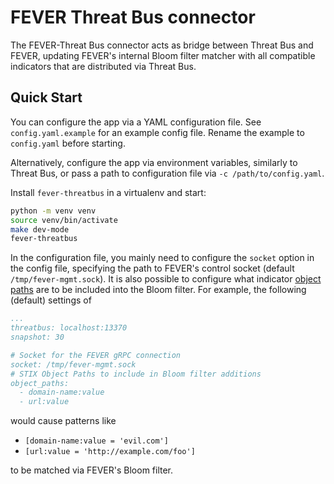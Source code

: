 FEVER Threat Bus connector
==========================

The FEVER-Threat Bus connector acts as bridge between Threat Bus and FEVER,
updating FEVER's internal Bloom filter matcher with all compatible indicators
that are distributed via Threat Bus.

## Quick Start

You can configure the app via a YAML configuration file. See
`config.yaml.example` for an example config file. Rename the example to
`config.yaml` before starting.

Alternatively, configure the app via environment variables, similarly to Threat
Bus, or pass a path to configuration file via `-c /path/to/config.yaml`.

Install `fever-threatbus` in a virtualenv and start:

```sh
python -m venv venv
source venv/bin/activate
make dev-mode
fever-threatbus
```

In the configuration file, you mainly need to configure the `socket` option in
the config file, specifying the path to FEVER's control socket (default
`/tmp/fever-mgmt.sock`). It is also possible to configure what indicator
[object paths](https://docs.oasis-open.org/cti/stix/v2.1/cs02/stix-v2.1-cs02.html#_r80k3nm8z2we)
are to be included into the Bloom filter. For example, the following
(default) settings of

```yaml
...
threatbus: localhost:13370
snapshot: 30

# Socket for the FEVER gRPC connection
socket: /tmp/fever-mgmt.sock
# STIX Object Paths to include in Bloom filter additions
object_paths:
  - domain-name:value
  - url:value
```

would cause patterns like

- `[domain-name:value = 'evil.com']`
- `[url:value = 'http://example.com/foo']`

to be matched via FEVER's Bloom filter.